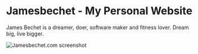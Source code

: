 # Jamesbechet - My Personal Website

James Bechet is a dreamer, doer, software maker and fitness lover. Dream big, live bigger.

![Jamesbechet.com screenshot](https://raw.github.com/jboulouloubi/jamesbechet/master/img/James-screenshot.png "A screenshot of Jamesbechet.com")
